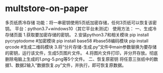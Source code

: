 # multstore-on-paper
多页纸质冷存储
功能：将一串密钥使用5页纸加密存储，任何3页纸可以恢复该密钥。
平台：python3.7+windows10（其它平台未测试）
使用方法：
    一、生成冷存储页面
         1.获取要加密存储的密钥。
         2.安装python3.7和相关模块
               pip install pycryptodome  #加密模块
               pip install base58        #base58编码模块
               pip install qrcode        #生成二维码模块
         3.将“分片存储-生成.py”文件中main参数替换为要存储的密钥，运行该文件，生成5页图片文件。
         4.将图片文件打印，并分开存放。彻底删除电脑上生成的1.png-5.png等5个文件。
    二、恢复原密钥
         将任意三张纸中的数据1、数据2输入“数据恢复.py”文件，并执行，即可恢复原数据。
        
         
         
